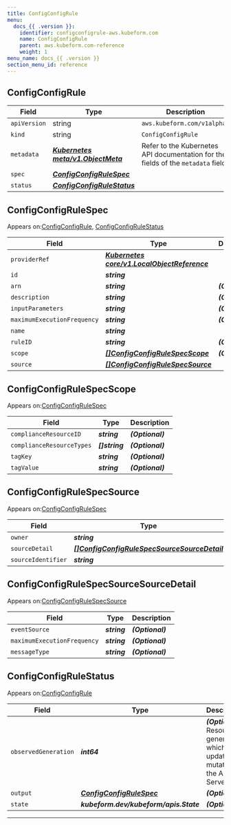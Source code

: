 ```yaml
---
title: ConfigConfigRule
menu:
  docs_{{ .version }}:
    identifier: configconfigrule-aws.kubeform.com
    name: ConfigConfigRule
    parent: aws.kubeform.com-reference
    weight: 1
menu_name: docs_{{ .version }}
section_menu_id: reference
---
```


## ConfigConfigRule
| Field | Type | Description |
| ------ | ----- | ----------- |
| `apiVersion` | string | `aws.kubeform.com/v1alpha1` |
|    `kind` | string | `ConfigConfigRule` |
| `metadata` | ***[Kubernetes meta/v1.ObjectMeta](https://kubernetes.io/docs/reference/generated/kubernetes-api/v1.13/#objectmeta-v1-meta)***|Refer to the Kubernetes API documentation for the fields of the `metadata` field.|
| `spec` | ***[ConfigConfigRuleSpec](#ConfigConfigRuleSpec)***||
| `status` | ***[ConfigConfigRuleStatus](#ConfigConfigRuleStatus)***||
## ConfigConfigRuleSpec

Appears on:[ConfigConfigRule](#ConfigConfigRule), [ConfigConfigRuleStatus](#ConfigConfigRuleStatus)

| Field | Type | Description |
| ------ | ----- | ----------- |
| `providerRef` | ***[Kubernetes core/v1.LocalObjectReference](https://kubernetes.io/docs/reference/generated/kubernetes-api/v1.13/#localobjectreference-v1-core)***||
| `id` | ***string***||
| `arn` | ***string***| ***(Optional)*** |
| `description` | ***string***| ***(Optional)*** |
| `inputParameters` | ***string***| ***(Optional)*** |
| `maximumExecutionFrequency` | ***string***| ***(Optional)*** |
| `name` | ***string***||
| `ruleID` | ***string***| ***(Optional)*** |
| `scope` | ***[[]ConfigConfigRuleSpecScope](#ConfigConfigRuleSpecScope)***| ***(Optional)*** |
| `source` | ***[[]ConfigConfigRuleSpecSource](#ConfigConfigRuleSpecSource)***||
## ConfigConfigRuleSpecScope

Appears on:[ConfigConfigRuleSpec](#ConfigConfigRuleSpec)

| Field | Type | Description |
| ------ | ----- | ----------- |
| `complianceResourceID` | ***string***| ***(Optional)*** |
| `complianceResourceTypes` | ***[]string***| ***(Optional)*** |
| `tagKey` | ***string***| ***(Optional)*** |
| `tagValue` | ***string***| ***(Optional)*** |
## ConfigConfigRuleSpecSource

Appears on:[ConfigConfigRuleSpec](#ConfigConfigRuleSpec)

| Field | Type | Description |
| ------ | ----- | ----------- |
| `owner` | ***string***||
| `sourceDetail` | ***[[]ConfigConfigRuleSpecSourceSourceDetail](#ConfigConfigRuleSpecSourceSourceDetail)***| ***(Optional)*** |
| `sourceIdentifier` | ***string***||
## ConfigConfigRuleSpecSourceSourceDetail

Appears on:[ConfigConfigRuleSpecSource](#ConfigConfigRuleSpecSource)

| Field | Type | Description |
| ------ | ----- | ----------- |
| `eventSource` | ***string***| ***(Optional)*** |
| `maximumExecutionFrequency` | ***string***| ***(Optional)*** |
| `messageType` | ***string***| ***(Optional)*** |
## ConfigConfigRuleStatus

Appears on:[ConfigConfigRule](#ConfigConfigRule)

| Field | Type | Description |
| ------ | ----- | ----------- |
| `observedGeneration` | ***int64***| ***(Optional)*** Resource generation, which is updated on mutation by the API Server.|
| `output` | ***[ConfigConfigRuleSpec](#ConfigConfigRuleSpec)***| ***(Optional)*** |
| `state` | ***kubeform.dev/kubeform/apis.State***| ***(Optional)*** |
---
